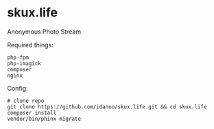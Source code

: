 # skux.life
Anonymous Photo Stream

Required things:
```
php-fpm
php-imagick
composer
nginx
```

Config:
```
# clone repo
git clone https://github.com/idanoo/skux.life.git && cd skux.life
composer install 
vendor/bin/phinx migrate
```